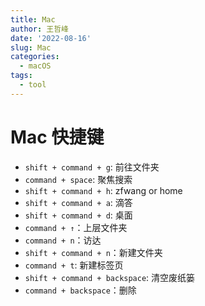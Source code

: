 ```yaml
---
title: Mac
author: 王哲峰
date: '2022-08-16'
slug: Mac
categories:
  - macOS
tags:
  - tool
---
```


# Mac 快捷键

* `shift + command + g`: 前往文件夹
* `command + space`:  聚焦搜索
* `shift + command + h`: zfwang or home
* `shift + command + a`: 滴答
* `shift + command + d`: 桌面
* `command + ↑`：上层文件夹
* `command + n`：访达
* `shift + command + n`：新建文件夹
* `command + t`: 新建标签页
* `shift + command + backspace`: 清空废纸篓
* `command + backspace`：删除

